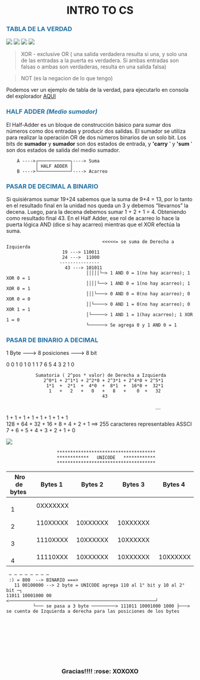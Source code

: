 <h1 align='center'></h1>
<h1 align="center">INTRO TO CS</h1>

<H3 align= rigth style='color:#2471A3' >TABLA DE LA VERDAD</H3>  

![](https://github.com/Kapelu/Henry-Apuntes/blob/main/scr/MI-Foundations/00-IntroToCS/TablaAND.png)
![](https://github.com/Kapelu/Henry-Apuntes/blob/main/scr/MI-Foundations/00-IntroToCS/TablaOR.png)
![](https://github.com/Kapelu/Henry-Apuntes/blob/main/scr/MI-Foundations/00-IntroToCS/TablaXOR.png)
![](https://github.com/Kapelu/Henry-Apuntes/blob/main/scr/MI-Foundations/00-IntroToCS/TablaNOT.png)

> XOR - exclusive OR ( una salida verdadera resulta si una, y solo una de las entradas a la puerta es verdadera. Si ambas entradas son falsas o ambas son verdaderas, resulta en una salida falsa)

> NOT (es la negacion de lo que tengo)

Podemos ver un ejemplo de tabla de la verdad, para ejecutarlo en consola del explorador [AQUI](https://github.com/Kapelu/Henry-FullStackDeveloper/blob/main/Modulo1-Foundations/00-IntroToCS/homework/01%20-%20TablaVerdad.js)


<H3 align= rigth style='color:#2471A3' >HALF ADDER <i>(Medio sumador)</i></H3>

El Half-Adder es un bloque de construcción básico para sumar dos números como dos entradas y producir dos salidas. El sumador se utiliza para realizar la operación OR de dos números binarios de un solo bit. Los bits de **sumador** y **sumador** son dos estados de entrada, y **'carry** ' y **'sum** ' son dos estados de salida del medio sumador.

        A ---->┌────────────┐----> Suma
	           │ HALF ADDER │
	    B ---->└────────────┘----> Acarreo	  


<H3 align= rigth style='color:#2471A3' >PASAR DE DECIMAL A BINARIO</H3>  

Si quisiéramos sumar 19+24 sabemos que la suma de 9+4 = 13, por lo tanto en el resultado final en la unidad nos queda un 3 y debemos “llevarnos” la decena. Luego, para la decena debemos sumar 1 + 2 + 1 = 4. Obteniendo como resultado final 43.
En el Half Adder, ese rol de acarreo lo hace la puerta lógica AND (dice si hay acarreo) mientras que el XOR efectúa la suma.

                                        <<<<<= se suma de Derecha a Izquierda
                         19 ---> 110011
                         24 --->  11000
                        ---------------
                          43 ---> 101011
                                  │││││└─> 1 AND 0 = 1(no hay acarreo); 1 XOR 0 = 1
                                  ││││└──> 1 AND 0 = 1(no hay acarreo); 1 XOR 0 = 1
                                  │││└───> 0 AND 0 = 0(no hay acarreo); 0 XOR 0 = 0
                                  ││└────> 0 AND 1 = 0(no hay acarreo); 0 XOR 1 = 1
                                  │└─────> 1 AND 1 = 1(hay acarreo); 1 XOR 1 = 0
                                  └──────> Se agrega 0 y 1 AND 0 = 1



<H3 align= rigth style='color:#2471A3' >PASAR DE BINARIO A DECIMAL</H3>

1 Byte ---> 8 posiciones ---> 8 bit

0 0 1 0 1 0 1 1
 7 6 5 4 3 2 1 0

               Sumatoria ( 2^pos * valor) de Derecha a Izquierda
                  2^0*1 + 2^1*1 + 2^2*0 + 2^3*1 + 2^4*0 + 2^5*1 
                   1*1  +  2*1  +  4*0  +  8*1  +  16*0 +  32*1
                    1   +   2   +   0   +   8   +    0  +   32
                                        43

                                                            __

   1  +  1 +  1 +  1 + 1 + 1 + 1 + 1    
 128 + 64 + 32 + 16 + 8 + 4 + 2 + 1   ==> 255 caracteres representables ASSCI
   7  +  6 +  5 +  4 + 3 + 2 + 1 + 0  

  
 ![](https://github.com/Kapelu/Henry-Apuntes/blob/main/scr/MI-Foundations/00-IntroToCS/binario.png)


                       *************************************
                       ************   UNICODE   ************
                       *************************************
<table>
	<thead>
	<tr>
		<th>&nbsp;Nro de bytes&nbsp;</th>
		<th>Bytes 1</th>
		<th>Bytes 2</th>
		<th>Bytes 3</th>
		<th>Bytes 4</th>
	</tr>
	</thead>
	<tbody>
	<tr>
		<td>&nbsp; &nbsp; &nbsp; &nbsp; &nbsp; &nbsp;1</td>
		<td>&nbsp;0XXXXXXX</td>
		<td>&nbsp;</td>
		<td>&nbsp;</td>
		<td>&nbsp;</td>
	</tr>
	<tr>
		<td>&nbsp; &nbsp; &nbsp; &nbsp; &nbsp; &nbsp;2</td>
		<td>&nbsp;110XXXXX</td>
		<td>&nbsp;10XXXXXX&nbsp;</td>
		<td>&nbsp;10XXXXXX&nbsp;</td>
		<td></td>
	</tr>
	<tr>
		<td>&nbsp; &nbsp; &nbsp; &nbsp; &nbsp; &nbsp;3</td>
		<td>&nbsp;1110XXXX</td>
		<td>&nbsp;10XXXXXX</td>
		<td>&nbsp;10XXXXXX</td>
		<td></td>
	</tr>
	<tr>
		<td>&nbsp; &nbsp; &nbsp; &nbsp; &nbsp; &nbsp;4</td>
		<td>&nbsp;11110XXX</td>
		<td>&nbsp;10XXXXXX</td>
		<td>&nbsp;10XXXXXX</td>
		<td>&nbsp;10XXXXXX</td>
	</tr>
	<tbody>
</table>

     ─ ─ ─ ─ ─ ─ ─ ─
     :) = 800  --> BINARIO ===> 
       11 00100000 --> 2 byte = UNICODE agrega 110 al 1° bit y 10 al 2° bit ─┐
    11011 10001000 00 <───────────────────────────────────────────────────────┘
              └─── se pasa a 3 byte ─────────> 111011 10001000 1000 ├───> se cuenta de Izquierda a derecha para las posiciones de los bytes


<br>









<h1 align='center'></h1>
<br/> 
<br/> 
<br/> 
<h3 align="center">Gracias!!!!  :rose:   XOXOXO
